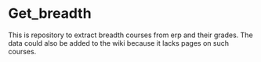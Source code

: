 # Get_breadth
This is repository to extract breadth courses from erp and their grades. The data could also be added to the wiki because it lacks pages on such courses.



